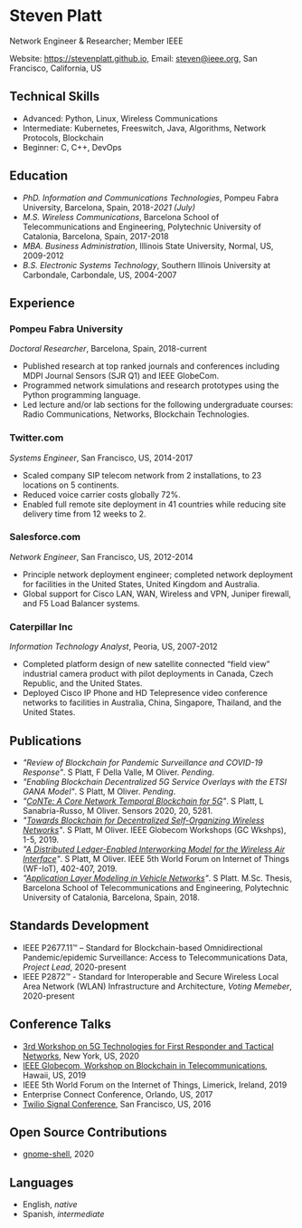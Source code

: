 # Steven Platt
Network Engineer & Researcher; Member IEEE

Website: https://stevenplatt.github.io, Email: steven@ieee.org, San Francisco, California, US


## Technical Skills
* Advanced: Python, Linux, Wireless Communications  
* Intermediate: Kubernetes, Freeswitch, Java, Algorithms, Network Protocols, Blockchain
* Beginner: C, C++, DevOps

## Education
* *PhD. Information and Communications Technologies*, Pompeu Fabra University, Barcelona, Spain, 2018-*2021 (July)*
* *M.S. Wireless Communications*, Barcelona School of Telecommunications and Engineering, Polytechnic University of Catalonia, Barcelona, Spain, 2017-2018
* *MBA. Business Administration*, Illinois State University, Normal, US, 2009-2012
* *B.S. Electronic Systems Technology*, Southern Illinois University at Carbondale, Carbondale, US, 2004-2007

## Experience
### Pompeu Fabra University

*Doctoral Researcher*, Barcelona, Spain, 2018-current

* Published research at top ranked journals and conferences including MDPI Journal Sensors (SJR Q1) and IEEE GlobeCom.
* Programmed network simulations and research prototypes using the Python programming language. 
* Led lecture and/or lab sections for the following undergraduate courses: Radio Communications, Networks, Blockchain Technologies.

### Twitter.com

*Systems Engineer*, San Francisco, US, 2014-2017

* Scaled company SIP telecom network from 2 installations, to 23 locations on 5 continents.
* Reduced voice carrier costs globally 72%. 
* Enabled full remote site deployment in 41 countries while reducing site delivery time from 12 weeks to 2.

### Salesforce.com

*Network Engineer*, San Francisco, US, 2012-2014

* Principle network deployment engineer; completed network deployment for facilities in the United States, United Kingdom and Australia.
* Global support for Cisco LAN, WAN, Wireless and VPN, Juniper firewall, and F5 Load Balancer systems.

### Caterpillar Inc

*Information Technology Analyst*, Peoria, US, 2007-2012

* Completed platform design of new satellite connected “field view” industrial camera product with pilot deployments in Canada, Czech Republic, and the United States.
* Deployed Cisco IP Phone and HD Telepresence video conference networks to facilities in Australia, China, Singapore, Thailand, and the United States.

## Publications
* *"Review of Blockchain for Pandemic Surveillance and COVID-19 Response"*. S Platt, F Della Valle, M Oliver. *Pending*.
* *"Enabling Blockchain Decentralized 5G Service Overlays with the ETSI GANA Model"*. S Platt, M Oliver. *Pending*.
* *"[CoNTe: A Core Network Temporal Blockchain for 5G](https://www.mdpi.com/1424-8220/20/18/5281)"*. S Platt, L Sanabria-Russo, M Oliver. Sensors 2020, 20, 5281.
* *"[Towards Blockchain for Decentralized Self-Organizing Wireless Networks](https://ieeexplore.ieee.org/abstract/document/9024426)"*. S Platt, M Oliver. IEEE Globecom Workshops (GC Wkshps), 1-5, 2019.
* *"[A Distributed Ledger-Enabled Interworking Model for the Wireless Air Interface](https://ieeexplore.ieee.org/document/8767349)"*. S Platt, M Oliver. IEEE 5th World Forum on Internet of Things (WF-IoT), 402-407, 2019.
* *"[Application Layer Modeling in Vehicle Networks](https://arxiv.org/abs/2101.10816)"*. S Platt. M.Sc. Thesis, Barcelona School of Telecommunications and Engineering, Polytechnic University of Catalonia, Barcelona, Spain, 2018.

## Standards Development
* IEEE P2677.11™ – Standard for Blockchain-based Omnidirectional Pandemic/epidemic Surveillance: Access to Telecommunications Data, *Project Lead*, 2020-present
* IEEE P2872™ - Standard for Interoperable and Secure Wireless Local Area Network (WLAN) Infrastructure and Architecture, *Voting Memeber*, 2020-present

## Conference Talks
* [3rd Workshop on 5G Technologies for First Responder and Tactical Networks](https://futurenetworks.ieee.org/conferences/2020-workshop-tactical-and-first-responder-networks-speaker-track-details), New York, US, 2020 
* [IEEE Globecom, Workshop on Blockchain in Telecommunications](https://globecom2019.ieee-globecom.org/workshop/ws-27-ieee-globecom-2019-workshop-blockchain-telecommunications-emerging-technologies-nex-0), Hawaii, US, 2019
* IEEE 5th World Forum on the Internet of Things, Limerick, Ireland, 2019
* Enterprise Connect Conference, Orlando, US, 2017
* [Twilio Signal Conference](https://www.youtube.com/watch?v=lFzqYgF2MPQ), San Francisco, US, 2016

## Open Source Contributions
* [gnome-shell](https://gitlab.gnome.org/GNOME/gnome-shell), 2020

## Languages
* English, *native*
* Spanish, *intermediate*
